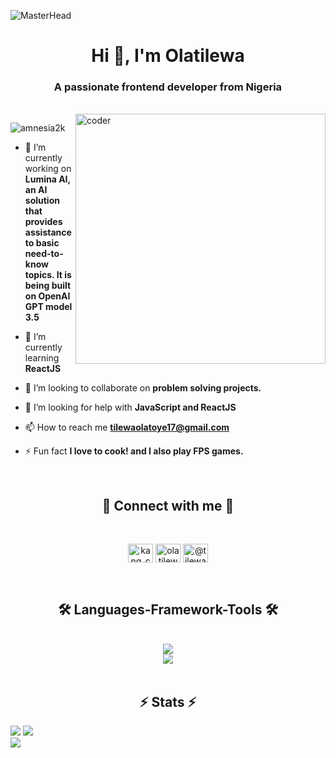 ![MasterHead](https://user-images.githubusercontent.com/115386517/225841791-e6eb2fcf-6de1-45ec-a5e8-0c321f0af245.gif)
<h1 align="center">Hi 👋, I'm Olatilewa</h1>
<h3 align="center">A passionate frontend developer from Nigeria</h3>
</br>

<img align="right" alt="coder" width="400" src="https://camo.githubusercontent.com/4d9f5ecceb711eec6e2018f38a5677dc657c9738d4a65ba3b928c41c0a45b439/68747470733a2f2f6d69726f2e6d656469756d2e636f6d2f6d61782f313336302f302a37513379765349765f7430696f4a2d5a2e676966" />

<p align="left"> <img src="https://komarev.com/ghpvc/?username=amnesia2k&label=Profile%20views&color=0e75b6&style=flat" alt="amnesia2k" /> </p>


- 🔭 I’m currently working on **Lumina AI, an AI solution that provides assistance to basic need-to-know topics. It is being built on OpenAI GPT model 3.5**

- 🌱 I’m currently learning **ReactJS**

- 👯 I’m looking to collaborate on **problem solving projects.**

- 🤝 I’m looking for help with **JavaScript and ReactJS**

- 📫 How to reach me **tilewaolatoye17@gmail.com**

- ⚡ Fun fact **I love to cook! and I also play FPS games.**

  </br>
  
<div align="center">
  <h2>🔗 Connect with me 🔗</h2>
  </br>
  <p>
  <a href="https://twitter.com/kang_codes" target="blank"><img align="center" src="https://raw.githubusercontent.com/rahuldkjain/github-profile-readme-generator/master/src/images/icons/Social/twitter.svg" alt="kang_codes" height="30" width="40" /></a>
  <a href="https://linkedin.com/in/olatilewaolatoye" target="blank"><img align="center" src="https://raw.githubusercontent.com/rahuldkjain/github-profile-readme-generator/master/src/images/icons/Social/linked-in-alt.svg" alt="olatilewaolatoye" height="30" width="40" /></a>
  <a href="https://medium.com/@tilewaolatoye17" target="blank"><img align="center" src="https://raw.githubusercontent.com/rahuldkjain/github-profile-readme-generator/master/src/images/icons/Social/medium.svg" alt="@tilewaolatoye17" height="30" width="40" /></a>
  </p>
</div>

</br>


<h2 align="center">🛠️ Languages-Framework-Tools 🛠️</h2>
</br>
<div align="center">
  <a href="https://skillicons.dev">
    <img src="https://skillicons.dev/icons?i=nodejs,github,javascript,html,css,scss" /> </br>
    <img src="https://skillicons.dev/icons?i=bootstrap,tailwind,react,vscode,figma,git" />
  </a>
</div>
</br>

</hr>

<h2 align="center">⚡ Stats ⚡</h2>

<div>
  
  ![](https://github-readme-streak-stats.herokuapp.com/?user=amnesia2k&theme=radical&hide_border=true)
  ![](https://github-readme-stats.vercel.app/api?username=amnesia2k&theme=radical&hide_border=true&include_all_commits=true&count_private=true)<br />
  ![](https://github-readme-stats.vercel.app/api/top-langs/?username=amnesia2k&theme=radical&hide_border=true&include_all_commits=true&count_private=true&layout=compact)
</div>

